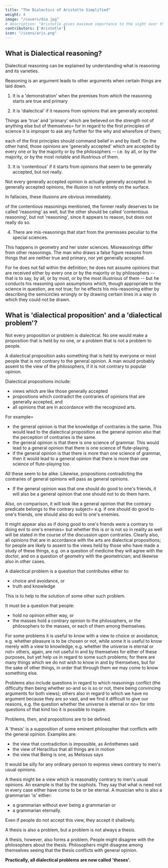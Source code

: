 ```yaml
---
title: "The Dialectics of Aristotle Simplified"
weight: 4
image: "/covers/dia.jpg"
# description: "Aristotle gives maximum importance to the sight over the other senses"
contributors: ['Aristotle']
icon: "/icons/aris.png"
---
```




<!-- Our treatise proposes to find a line of inquiry whereby we shall be able to reason from opinions that are generally accepted about every problem propounded to us, and also shall ourselves, when standing up to an argument, avoid saying anything that will obstruct us.  -->

## What is Dialectical reasoning?

Dialectical reasoning can be explained by understanding what is reasoning and its varieties.

Reasoning is an argument leads to other arguments when certain things are laid down<!-- , something other than these necessarily comes about through them -->.

1. It is a 'demonstration' when the premises from which the reasoning starts are true and primary<!-- , or are such that our knowledge of them has originally come through premisses which are primary and true=  -->

2. It is 'dialectical' if it reasons from opinions that are generally accepted. 

Things are 'true' and 'primary' which are believed on the strength not of anything else but of themselves= for in regard to the first principles of science it is improper to ask any further for the why and wherefore of them; 

each of the first principles should command belief in and by itself. On the other hand, those opinions are 'generally accepted' which are accepted by every one or by the majority or by the philosophers -- i.e. by all, or by the majority, or by the most notable and illustrious of them. 

3. It is 'contentious' if it starts from opinions that seem to be generally accepted, but not really. 

<!--  such, or again if it merely seems to reason from opinions that are or seem to be generally accepted.  -->

Not every generally accepted opinion is actually generally accepted. In generally accepted opinions, the illusion is not entirely on the surface. <!-- , as happens in the case of the principles of contentious arguments;  -->

In fallacies, these illusions are obvious immediately. 


of the contentious reasonings mentioned, the former really deserves to be called 'reasoning' as well, but the other should be called 'contentious reasoning', but not 'reasoning', since it appears to reason, but does not really do so.

4. There are mis-reasonings that start from the premisses peculiar to the special sciences.

This happens in geometry and her sister sciences. Misreasonings differ from other reasonings. The man who draws a false figure reasons from things that are neither true and primary, nor yet generally accepted. 

For he does not fall within the definition; he does not assume opinions that are received either by every one or by the majority or by philosophers -- that is to say, by all, or by most, or by the most illustrious of them -- but he conducts his reasoning upon assumptions which, though appropriate to the science in question, are not true; for he effects his mis-reasoning either by describing the semicircles wrongly or by drawing certain lines in a way in which they could not be drawn.

 
## What is 'dialectical proposition' and a 'dialectical problem'?

Not every proposition or problem is dialectical. No one would make a proposition that is held by no one, or a problem that is not a problem to people. 

A dialectical proposition asks something that is held by everyone or most people that is not contrary to the general opinion. A man would probably assent to the view of the philosophers, if it is not contrary to popular opinion. 

Dialectical propositions include:
- views which are like those generally accepted
- propositions which contradict the contraries of opinions that are generally accepted, and
- all opinions that are in accordance with the recognized arts.

For example= 

- the general opinion is that the knowledge of contraries is the same. This would lead to the dialectical proposition as the general opinion also that the perception of contraries is the same.
- the general opinion is that there is one science of grammar. This would lead to a general opinion that there is one science of flute-playing. 
- if the general opinion is that there is more than one science of grammar, then it would lead to a general opinion that there is more than one science of flute-playing too 

All these seem to be alike. Likewise, propositions contradicting the contraries of general opinions will pass as general opinions. 

- If the general opinion was that one should do good to one's friends, it will also be a general opinion that one should not to do them harm. 

<!-- Here, that one ought to do harm to one's friends is contrary to the general view, and that one ought not to do them harm is the contradictory of that contrary. Likewise also, if one ought to do good to one's friends, one ought not to do good to one's enemies= this too is the contradictory of the view contrary to the general view; the contrary being that one ought to do good to one's enemies. Likewise, also, in other cases.  -->

Also, on comparison, it will look like a general opinion that the contrary predicate belongs to the contrary subject= e.g. if one should do good to one's friends, one should also do evil to one's enemies. 

It might appear also as if doing good to one's friends were a contrary to doing evil to one's enemies= but whether this is or is not so in reality as well will be stated in the course of the discussion upon contraries. Clearly also, all opinions that are in accordance with the arts are dialectical propositions; for people are likely to assent to the views held by those who have made a study of these things, e.g. on a question of medicine they will agree with the doctor, and on a question of geometry with the geometrician; and likewise also in other cases.

A dialectical problem is a question that contributes either to:
- choice and avoidance, or
- truth and knowledge

This is to help to the solution of some other such problem. 

It must be a question that people:
- hold no opinion either way, or
- the masses hold a contrary opinion to the philosophers, or the philosophers to the masses, or each of them among themselves. 

For some problems it is useful to know with a view to choice or avoidance, e.g. whether pleasure is to be chosen or not, while some it is useful to know merely with a view to knowledge, e.g. whether the universe is eternal or not= others, again, are not useful in and by themselves for either of these purposes, but yet help us in regard to some such problems; for there are many things which we do not wish to know in and by themselves, but for the sake of other things, in order that through them we may come to know something else. 

Problems also include questions in regard to which reasonings conflict (the difficulty then being whether so-and so is so or not, there being convincing arguments for both views); others also in regard to which we have no argument because they are so vast, and we find it difficult to give our reasons, e.g. the question whether the universe is eternal or no= for into questions of that kind too it is possible to inquire. 

Problems, then, and propositions are to be defined. 

A 'thesis' is a supposition of some eminent philosopher that conflicts with the general opinion. Examples are:
- the view that contradiction is impossible, as Antisthenes said
- the view of Heraclitus that all things are in motion
- the view that Being is one, as Melissus says

It would be silly for any ordinary person to express views contrary to men's usual opinions.

A thesis might be a view which is reasonably contrary to men's usual opinions. An example is that by the sophists. They say that what is need not in every case either have come to be or be eternal. A musician who is also a grammarian 'is' either:
- a grammarian without ever being a grammarian or
- a grammarian eternally. 

Even if people do not accept this view, they accept it shallowly.  <!-- might do so on the ground that it is reasonable. -->

A thesis is also a problem, but a problem is not always a thesis. <!-- , inasmuch as some problems are such that we have no opinion about them either way. That --> 

A thesis, however, also forms a problem. People might disagree with the philosophers about the thesis. Philosophers might disagree among themselves seeing that the thesis conflicts with general opinion. 

**Practically, all dialectical problems are now called 'theses'.** 

<!-- But it should make no difference whichever description is used; for our object in thus distinguishing them has not been to create a terminology, but to recognize what differences happen to be found between them. -->